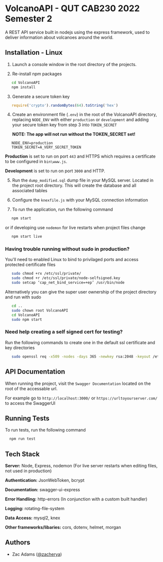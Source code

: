 
# VolcanoAPI - QUT CAB230 2022 Semester 2

A REST API service built in nodejs using the express framework, used to deliver information about volcanoes around the world.


## Installation - Linux

1. Launch a console window in the root directory of the projects.

2. Re-install npm packages
```bash
   cd VolcanoAPI
   npm install
```

3. Generate a secure token key
```javascript
   require('crypto').randomBytes(64).toString('hex')
```

4. Create an environment file (`.env`) in the root of the VolcanoAPI directory, replacing `NODE_ENV` with either `production` or `development` and adding your secure token key from step 3 into `TOKEN_SECRET`

   **NOTE: The app will not run without the TOKEN_SECRET set!**
```env
   NODE_ENV=production
   TOKEN_SECRET=A_VERY_SECRET_TOKEN
```

**Production** is set to run on port `443` and HTTPS which requires a certificate to be configured in `bin\www.js`.

**Development** is set to run on port `3000` and HTTP.

5. Run the `dump_modified.sql` dump file in your MySQL server. Located in the project root directory. This will create the database and all associated tables

6. Configure the `knexfile.js` with your MySQL connection information

7. To run the application, run the following command
```bash
   npm start
```
or if developing use `nodemon` for live restarts when project files change
```bash
   npm start live
```

### Having trouble running without sudo in production?
You'll need to enabled Linux to bind to privilaged ports and access protected certificate files
```bash
   sudo chmod +rx /etc/ssl/private/
   sudo chmod +r /etc/ssl/private/node-selfsigned.key
   sudo setcap ‘cap_net_bind_service=+ep’ /usr/bin/node
```
Alternatively you can give the super user ownership of the project directory and run with sudo
```bash
   cd ..
   sudo chown root VolcanoAPI
   cd VolcanoAPI
   sudo npm start
```

### Need help creating a self signed cert for testing?
Run the following commands to create one in the default ssl certificate and key directories
```bash
   sudo openssl req -x509 -nodes -days 365 -newkey rsa:2048 -keyout /etc/ssl/private/node-selfsigned.key -out /etc/ssl/certs/node-selfsigned.crt
```

## API Documentation

When running the project, visit the `Swagger Documentation` located on the root of the accessable url.

For example go to `http://localhost:3000/` or `https://urltoyourserver.com/` to access the SwaggerUI
## Running Tests

To run tests, run the following command

```bash
  npm run test
```


## Tech Stack
**Server:** Node, Express, nodemon (For live server restarts when editing files, not used in production)

**Authentication:** JsonWebToken, bcrypt

**Documentation:** swagger-ui-express

**Error Handling:** http-errors (In conjunction with a custom built handler)

**Logging:** rotating-file-system

**Data Access:** mysql2, knex

**Other frameworks/libaries:** cors, dotenv, helmet, morgan


## Authors

- Zac Adams ([@zacherya](https://www.github.com/zacherya))

